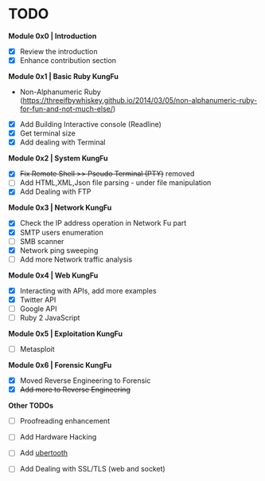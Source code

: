 # TODO

**Module 0x0 | Introduction**
- [x] Review the introduction 
- [x] Enhance contribution section

**Module 0x1 | Basic Ruby KungFu**
- Non-Alphanumeric Ruby (https://threeifbywhiskey.github.io/2014/03/05/non-alphanumeric-ruby-for-fun-and-not-much-else/)
- [x] Add Building Interactive console (Readline)
- [x] Get terminal size 
- [x] Add dealing with Terminal 

**Module 0x2 | System KungFu**
- [x] ~~Fix Remote Shell >> Pseudo Terminal (PTY)~~ removed 
- [ ] Add HTML,XML,Json file parsing - under file manipulation 
- [x] Add Dealing with FTP

**Module 0x3 | Network KungFu**
- [x] Check the IP address operation in Network Fu part
- [x] SMTP users enumeration
- [ ] SMB scanner
- [x] Network ping sweeping
- [ ] Add more Network traffic analysis 

**Module 0x4 | Web KungFu**
- [x] Interacting with APIs, add more examples 
- [x] Twitter API
- [ ] Google API
- [ ] Ruby 2 JavaScript 

**Module 0x5 | Exploitation KungFu**
- [ ] Metasploit 

**Module 0x6 | Forensic KungFu**
- [x] Moved Reverse Engineering to Forensic  
- [x] ~~Add more to Reverse Engineering~~ 

**Other TODOs**
- [ ] Proofreading enhancement
- [ ] Add Hardware Hacking
- [ ] Add [ubertooth](http://www.evilsocket.net/2015/02/12/rubertooth-a-complete-ruby-porting-of-the-ubertooth-libraries-and-utilities/) 
- [ ] Add Dealing with SSL/TLS (web and socket)



